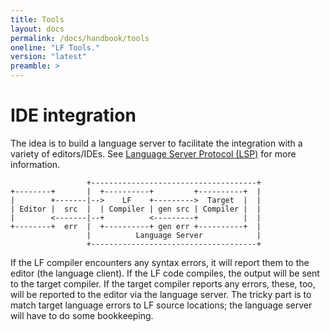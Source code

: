 ```yaml
---
title: Tools
layout: docs
permalink: /docs/handbook/tools
oneline: "LF Tools."
version: "latest"
preamble: >
---
```

# IDE integration
The idea is to build a language server to facilitate the integration with a variety of editors/IDEs. See [Language Server Protocol (LSP)](https://langserver.org/) for more information.

```
                 +-------------------------------------+
+--------+       |  +----------+         +----------+  |
|        +-------|-->    LF    +--------->  Target  |  |
| Editor |  src  |  | Compiler | gen src | Compiler |  |
|        <-------|--+          <---------+          |  |
+--------+  err  |  +----------+ gen err +----------+  |
                 |          Language Server            |
                 +-------------------------------------+
```

If the LF compiler encounters any syntax errors, it will report them to the editor (the language client). If the LF code compiles, the output will be sent to the target compiler. If the target compiler reports any errors, these, too, will be reported to the editor via the language server. The tricky part is to match target language errors to LF source locations; the language server will have to do some bookkeeping.